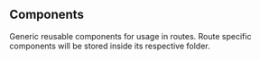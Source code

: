 ## Components

Generic reusable components for usage in routes.
Route specific components will be stored inside its respective folder.